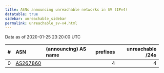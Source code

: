 ```yaml
---
title: ASNs announcing unreachable networks in SV (IPv4)
datatable: true
sidebar: unreachable_sidebar
permalink: unreachable_sv-v4.html
---
```


Data as of 2020-01-25 23:20:00 UTC


<div class="datatable-begin"></div>

|   # | ASN                                      | (announcing) AS name   |   prefixes |   unreachable /24s |
|----:|:-----------------------------------------|:-----------------------|-----------:|-------------------:|
|   0 | [AS267860](unreachable_AS267860-v4.html) |                        |          4 |                  4 |

<div class="datatable-end"></div>
